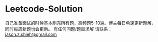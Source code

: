 # Leetcode-Solution

自己准备面试的时候基本刷完所有题，高频题5-10遍。博主每日龟速更新题解，同时每周新题也会更新。
有任何问题/题目求解 请联系：jason.z.shieh@gmail.com
